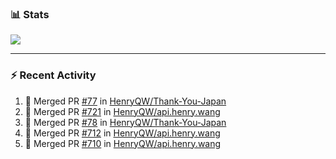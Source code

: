 ### :bar_chart: Stats

<a href="#">
  <img align="center" src="https://github-readme-stats.vercel.app/api?username=henryqw&count_private=true&show_icons=true" />
</a>
<!-- <a href="#">
  <img align="center" src="https://github-readme-stats-git-master.henryqw.vercel.app/api/top-langs/?username=HenryQW&layout=compact" />
</a> -->

---

### :zap: Recent Activity

<!--START_SECTION:activity-->

1. 🎉 Merged PR [#77](https://github.com/HenryQW/Thank-You-Japan/pull/77) in [HenryQW/Thank-You-Japan](https://github.com/HenryQW/Thank-You-Japan)
2. 🎉 Merged PR [#721](https://github.com/HenryQW/api.henry.wang/pull/721) in [HenryQW/api.henry.wang](https://github.com/HenryQW/api.henry.wang)
3. 🎉 Merged PR [#78](https://github.com/HenryQW/Thank-You-Japan/pull/78) in [HenryQW/Thank-You-Japan](https://github.com/HenryQW/Thank-You-Japan)
4. 🎉 Merged PR [#712](https://github.com/HenryQW/api.henry.wang/pull/712) in [HenryQW/api.henry.wang](https://github.com/HenryQW/api.henry.wang)
5. 🎉 Merged PR [#710](https://github.com/HenryQW/api.henry.wang/pull/710) in [HenryQW/api.henry.wang](https://github.com/HenryQW/api.henry.wang)
<!--END_SECTION:activity-->
